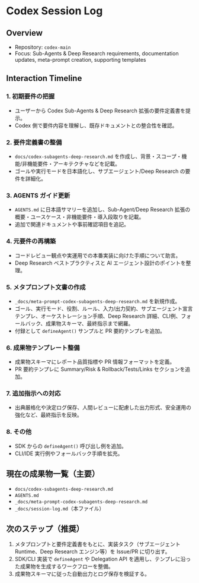 # Codex Session Log

## Overview
- Repository: `codex-main`
- Focus: Sub-Agents & Deep Research requirements, documentation updates, meta-prompt creation, supporting templates

## Interaction Timeline

### 1. 初期要件の把握
- ユーザーから Codex Sub-Agents & Deep Research 拡張の要件定義書を提示。
- Codex 側で要件内容を理解し、既存ドキュメントとの整合性を確認。

### 2. 要件定義書の整備
- `docs/codex-subagents-deep-research.md` を作成し、背景・スコープ・機能/非機能要件・アーキテクチャなどを記載。
- ゴールや実行モードを日本語化し、サブエージェント/Deep Research の要件を詳細化。

### 3. AGENTS ガイド更新
- `AGENTS.md` に日本語サマリーを追加し、Sub-Agent/Deep Research 拡張の概要・ユースケース・非機能要件・導入段取りを記載。
- 追加で関連ドキュメントや事前確認項目を追記。

### 4. 元要件の再構築
- コードレビュー観点や実運用での本番実装に向けた手順について助言。
- Deep Research ベストプラクティスと AI エージェント設計のポイントを整理。

### 5. メタプロンプト文書の作成
- `_docs/meta-prompt-codex-subagents-deep-research.md` を新規作成。
- ゴール、実行モード、役割、ルール、入力/出力契約、サブエージェント宣言テンプレ、オーケストレーション手順、Deep Research 詳細、CLI例、フォールバック、成果物スキーマ、最終指示まで網羅。
- 付録として `defineAgent()` サンプルと PR 要約テンプレを追加。

### 6. 成果物テンプレート整備
- 成果物スキーマにレポート品質指標や PR 情報フォーマットを定義。
- PR 要約テンプレに Summary/Risk & Rollback/Tests/Links セクションを追加。

### 7. 追加指示への対応
- 出典厳格化や決定ログ保存、人間レビューに配慮した出力形式、安全運用の強化など、最終指示を反映。

### 8. その他
- SDK からの `defineAgent()` 呼び出し例を追加。
- CLI/IDE 実行例やフォールバック手順を拡充。

## 現在の成果物一覧（主要）
- `docs/codex-subagents-deep-research.md`
- `AGENTS.md`
- `_docs/meta-prompt-codex-subagents-deep-research.md`
- `_docs/session-log.md`（本ファイル）

## 次のステップ（推奨）
1. メタプロンプトと要件定義書をもとに、実装タスク（サブエージェント Runtime、Deep Research エンジン等）を Issue/PR に切り出す。
2. SDK/CLI 実装で `defineAgent` や Delegation API を適用し、テンプレに沿った成果物を生成するワークフローを整備。
3. 成果物スキーマに従った自動出力とログ保存を検証する。
